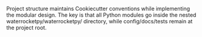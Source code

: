 Project structure maintains Cookiecutter conventions while implementing the modular design. The key is that all Python modules go inside the nested waterrocketpy/waterrocketpy/ directory, while config/docs/tests remain at the project root.